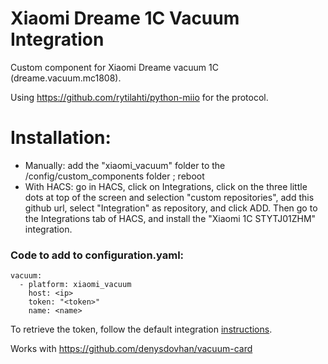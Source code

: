 # Xiaomi Dreame 1C Vacuum Integration

Custom component for Xiaomi Dreame vacuum 1C (dreame.vacuum.mc1808).

Using https://github.com/rytilahti/python-miio for the protocol.

# Installation:
- Manually: add the "xiaomi_vacuum" folder to the /config/custom_components folder ; reboot
- With HACS: go in HACS, click on Integrations, click on the three little dots at top of the screen and selection "custom repositories", add this github url, select "Integration" as repository, and click ADD. Then go to the Integrations tab of HACS, and install the "Xiaomi 1C STYTJ01ZHM" integration.

### Code to add to configuration.yaml:

```
vacuum:
  - platform: xiaomi_vacuum
    host: <ip>
    token: "<token>"
    name: <name>
```

To retrieve the token, follow the default integration <a href="https://www.home-assistant.io/integrations/vacuum.xiaomi_miio/#retrieving-the-access-token">instructions</a>.

Works with https://github.com/denysdovhan/vacuum-card
